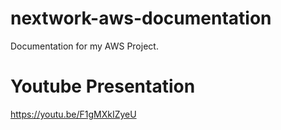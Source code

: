 # nextwork-aws-documentation
Documentation for my AWS Project. 

# Youtube Presentation
https://youtu.be/F1gMXkIZyeU

